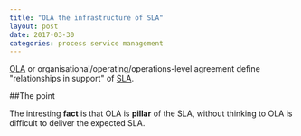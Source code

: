 ```yaml
---
title: "OLA the infrastructure of SLA"
layout: post
date: 2017-03-30
categories: process service management
---
```


[OLA](https://en.wikipedia.org/wiki/Operational-level_agreement) or organisational/operating/operations-level agreement define "relationships in support" of [SLA](https://en.wikipedia.org/wiki/Service-level_agreement).

##The point

The intresting __fact__ is that OLA is __pillar__ of the SLA, without thinking to OLA is difficult to deliver the expected SLA.
